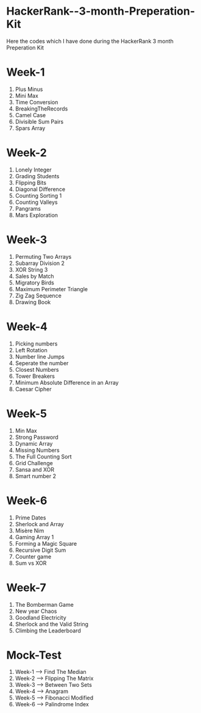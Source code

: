 # HackerRank--3-month-Preperation-Kit
Here the codes which I have done during the HackerRank 3 month Preperation Kit 
# Week-1
1. Plus Minus
2. Mini Max
3. Time Conversion
4. BreakingTheRecords
5. Camel Case
6. Divisible Sum Pairs
7. Spars Array
# Week-2 
1. Lonely Integer
2. Grading Students
3. Flipping Bits
4. Diagonal Difference
5. Counting Sorting 1
6. Counting Valleys
7. Pangrams
8. Mars Exploration
# Week-3
1. Permuting Two Arrays
2. Subarray Division 2
3. XOR String 3
4. Sales by Match
5. Migratory Birds
6. Maximum Perimeter Triangle
7. Zig Zag Sequence
8. Drawing Book
# Week-4
1. Picking numbers
2. Left Rotation
3. Number line Jumps
4. Seperate the number
5. Closest Numbers
6. Tower Breakers
7. Minimum Absolute Difference in an Array
8. Caesar Cipher
# Week-5
1. Min Max
2. Strong Password
3. Dynamic Array
4. Missing Numbers
5. The Full Counting Sort
6. Grid Challenge
7. Sansa and XOR
8. Smart number 2
# Week-6
1. Prime Dates
2. Sherlock and Array
3. Misère Nim
4. Gaming Array 1
5. Forming a Magic Square
6. Recursive Digit Sum
7. Counter game
8. Sum vs XOR
# Week-7
1. The Bomberman Game
2. New year Chaos
3. Goodland Electricity
4. Sherlock and the Valid String
5. Climbing the Leaderboard
# Mock-Test
1. Week-1 --> Find The Median
2. Week-2 --> Flipping The Matrix
3. Week-3 --> Between Two Sets
4. Week-4 --> Anagram
5. Week-5 --> Fibonacci Modified
6. Week-6 --> Palindrome Index
